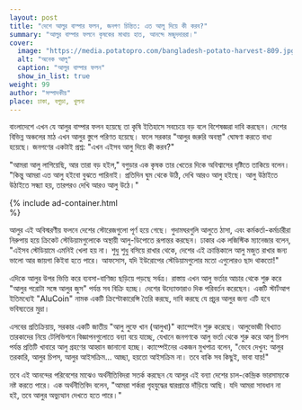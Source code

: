 ```yaml
---
layout: post
title: "দেশে আলুর বাম্পার ফলন, জনগণ চিন্তিত: এত আলু দিয়ে কী করব?"
summary: "আলুর বাম্পার ফলনে কৃষকের মাথায় হাত, আনন্দে মজুদদাররা।"
cover:
  image: "https://media.potatopro.com/bangladesh-potato-harvest-809.jpg?width=728&height=450&crop=smart&mode=crop"
  alt: "অনেক আলু"
  caption: "আলুর বাম্পার ফলন"
  show_in_list: true
weight: 99
author: "সম্পাদকীয়"
place: ঢাকা, বগুড়া, খুলনা
---
```


বাংলাদেশে এখন যে আলুর বাম্পার ফলন হয়েছে তা কৃষি ইতিহাসে সবচেয়ে বড় বলে বিশেষজ্ঞরা দাবি করছেন। দেশের বিভিন্ন অঞ্চলের মাঠ এখন আলুর স্তুপে পরিণত হয়েছে। ফলে সরকার "আলুর জরুরি অবস্থা" ঘোষণা করতে বাধ্য হয়েছে। জনগণের একটাই প্রশ্ন: "এখন এইসব আলু দিয়ে কী করব?"

"আমরা আলু লাগিয়েছি, আর তারা বড় হইল," বগুড়ার এক কৃষক তার খেতের দিকে অবিশ্বাসের দৃষ্টিতে তাকিয়ে বলেন। "কিন্তু আমরা এত আলু হইবো বুঝতে পারিনাই। প্রতিদিন ঘুম থেকে উঠি, দেখি আরও আলু হইছে। আলু উঠাইতে উঠাইতে সন্ধ্যা হয়, তারপরও দেখি আরও আলু উঠে।"

{% include ad-container.html   
%}


আলুর এই অবিস্মরণীয় ফলনে দেশের স্টোরেজগুলো পূর্ণ হয়ে গেছে। গুদামঘরগুলি আলুতে ঠাসা, এবং কর্মকর্তা-কর্মচারীরা নিরুপায় হয়ে ক্রিকেট স্টেডিয়ামগুলোকে অস্থায়ী আলু-ডিপোতে রূপান্তর করছেন। ঢাকার এক লজিস্টিক ম্যানেজার বলেন, "এইসব স্টেডিয়ামে এমনিই খেলা হয় না। শুধু শুধু বসিয়ে রাখার থেকে, দেশের এই ক্রান্তিকালে আলু মজুত রাখার জন্য ভালো আর জায়গা কিইবা হতে পারে। আফসোস, যদি ইউরোপের স্টেডিয়ামগুলোর মতো এগুলোরও ছাদ থাকতো!"

এদিকে আলুর উপর ভিত্তি করে ব্যবসা-বাণিজ্য ছড়িয়ে পড়ছে সর্বত্র। রাস্তায় এখন আলু ভর্তার আচার থেকে শুরু করে "আলুর পরোটা সঙ্গে আলুর জুস" পর্যন্ত সব বিক্রি হচ্ছে। দেশের উদ্যোক্তারাও দিক পরিবর্তন করেছেন। একটি স্টার্টআপ ইতিমধ্যেই "AluCoin" নামক একটি ক্রিপ্টোকারেন্সি তৈরি করছে, দাবি করছে যে প্রচুর আলুর জন্য এটি হবে ভবিষ্যতের মুদ্রা।

এসবের প্রতিক্রিয়ায়, সরকার একটি জাতীয় "আলু লুফে খান (আলুখা)" ক্যাম্পেইন শুরু করেছে। আলুভোজী বিখ্যাত তারকাদের নিয়ে টেলিভিশনে বিজ্ঞাপনগুলোতে বন্যা বয়ে যাচ্ছে, যেখানে জনগণকে আলু ভর্তা থেকে শুরু করে আলু চিপস পর্যন্ত প্রতিটি খাবারে আলু গ্রহণের আহ্বান জানানো হচ্ছে। ক্যাম্পেইনের একজন মুখপাত্র বলেন, "ভেবে দেখুন: আলুর তরকারি, আলুর চিপস, আলুর আইসক্রিম… আচ্ছা, হয়তো আইসক্রিম না। তবে বাকি সব কিছুই, ভাবা যায়!"

তবে এই আনন্দের পরিবেশের মাঝেও অর্থনীতিবিদরা সতর্ক করছেন যে আলুর এই বন্যা দেশের চাল-কেন্দ্রিক ভারসাম্যকে নষ্ট করতে পারে। এক অর্থনীতিবিদ বলেন, "আমরা শর্করা গৃহযুদ্ধের দ্বারপ্রান্তে দাঁড়িয়ে আছি। যদি আমরা সাবধান না হই, তবে আলুর অভ্যুত্থান দেখতে হতে পারে।"
